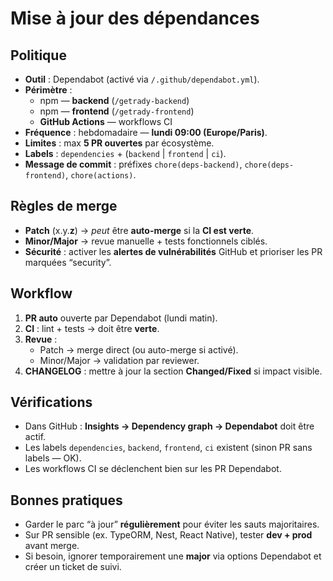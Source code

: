 # Mise à jour des dépendances

## Politique
- **Outil** : Dependabot (activé via `/.github/dependabot.yml`).
- **Périmètre** :
  - npm — **backend** (`/getrady-backend`)
  - npm — **frontend** (`/getrady-frontend`)
  - **GitHub Actions** — workflows CI
- **Fréquence** : hebdomadaire — **lundi 09:00 (Europe/Paris)**.
- **Limites** : max **5 PR ouvertes** par écosystème.
- **Labels** : `dependencies` + (`backend` | `frontend` | `ci`).
- **Message de commit** : préfixes `chore(deps-backend)`, `chore(deps-frontend)`, `chore(actions)`.

## Règles de merge
- **Patch** (x.y.**z**) → *peut* être **auto-merge** si la **CI est verte**.
- **Minor/Major** → revue manuelle + tests fonctionnels ciblés.
- **Sécurité** : activer les **alertes de vulnérabilités** GitHub et prioriser les PR marquées “security”.

## Workflow
1) **PR auto** ouverte par Dependabot (lundi matin).
2) **CI** : lint + tests → doit être **verte**.
3) **Revue** :
   - Patch → merge direct (ou auto-merge si activé).
   - Minor/Major → validation par reviewer.
4) **CHANGELOG** : mettre à jour la section **Changed/Fixed** si impact visible.

## Vérifications
- Dans GitHub : **Insights → Dependency graph → Dependabot** doit être actif.
- Les labels `dependencies`, `backend`, `frontend`, `ci` existent (sinon PR sans labels — OK).
- Les workflows CI se déclenchent bien sur les PR Dependabot.

## Bonnes pratiques
- Garder le parc “à jour” **régulièrement** pour éviter les sauts majoritaires.
- Sur PR sensible (ex. TypeORM, Nest, React Native), tester **dev + prod** avant merge.
- Si besoin, ignorer temporairement une **major** via options Dependabot et créer un ticket de suivi.